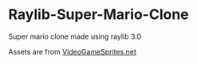 # Raylib-Super-Mario-Clone
Super mario clone made using raylib 3.0

Assets are from [VideoGameSprites.net](http://www.videogamesprites.net/SuperMarioBros1/)
